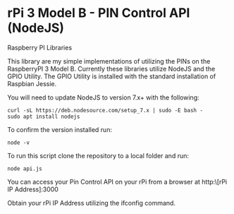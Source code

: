 # rPi 3 Model B - PIN Control API (NodeJS)
Raspberry PI Libraries

This library are my simple implementations of utilizing the PINs on the RaspberryPI 3 Model B. Currently these libraries utilize NodeJS and the GPIO Utility. The GPIO Utility is installed with the standard installation of Raspbian Jessie. 

You will need to update NodeJS to version 7.x+ with the following:

```
curl -sL https://deb.nodesource.com/setup_7.x | sudo -E bash -
sudo apt install nodejs
```

To confirm the version installed run:
```
node -v
```

To run this script clone the repository to a local folder and run:
```
node api.js
```

You can access your Pin Control API on your rPi from a browser at http:\\[rPi IP Address]:3000

Obtain your rPi IP Address utilizing the ifconfig command.
